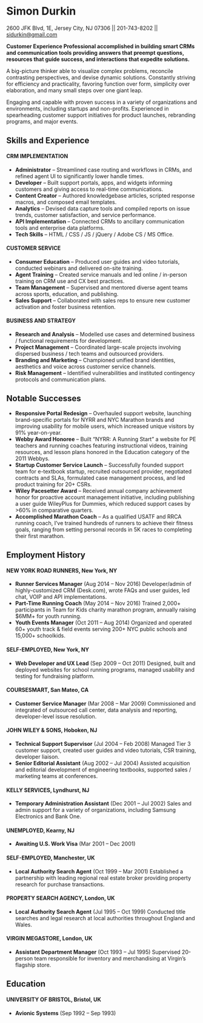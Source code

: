 # **Simon Durkin**

2600 JFK Blvd, 1E, Jersey City, NJ 07306 || 201-743-8202 || sidurkin@gmail.com

**Customer Experience Professional accomplished in building smart CRMs and communication tools providing answers that preempt questions, resources that guide success, and interactions that expedite solutions.**

A big-picture thinker able to visualize complex problems, reconcile contrasting perspectives, and devise dynamic solutions. Constantly striving for efficiency and practicality, favoring function over form, simplicity over elaboration, and many small steps over one giant leap.

Engaging and capable with proven success in a variety of organizations and environments, including startups and non-profits. Experienced in spearheading customer support initiatives for product launches, rebranding programs, and major events.
## Skills and Experience
#### CRM IMPLEMENTATION
*   **Administrator** – Streamlined case routing and workflows in CRMs, and refined agent UI to significantly lower handle times.
*   **Developer** – Built support portals, apps, and widgets informing customers and giving access to real-time communications.
*   **Content Creator** – Authored knowledgebase articles, scripted response macros, and composed email templates.
*   **Analytics** – Devised data capture tools and compiled reports on issue trends, customer satisfaction, and service performance.
*   **API Implementation** – Connected CRMs to ancillary communication tools and enterprise data platforms.
*   **Tech Skills** – HTML / CSS / JS / jQuery / Adobe CS / MS Office.

#### CUSTOMER SERVICE
* **Consumer Education** – Produced user guides and video tutorials, conducted webinars and delivered on-site training.
* **Agent Training** – Created service manuals and led online / in-person training on CRM use and CX best practices.
* **Team Management** – Supervised and mentored diverse agent teams across sports, education, and publishing.
*   **Sales Support** – Collaborated with sales reps to ensure new customer activation and foster business retention.

#### BUSINESS AND STRATEGY
*   **Research and Analysis** – Modelled use cases and determined business / functional requirements for development.
*   **Project Management** – Coordinated large-scale projects involving dispersed business / tech teams and outsourced providers.
*   **Branding and Marketing** – Championed unified brand identities, aesthetics and voice across customer service channels.
*   **Risk Management** – Identified vulnerabilities and instituted contingency protocols and communication plans.

## Notable Successes

*   **Responsive Portal Redesign** – Overhauled support website, launching brand-specific portals for NYRR and NYC Marathon brands and improving usability for mobile users, which increased unique visitors by 91% year-on-year.
*   **Webby Award Honoree** – Built “NYRR: A Running Start” a website for PE teachers and running coaches featuring instructional videos, training resources, and lesson plans honored in the Education category of the 2011 Webbys.
*   **Startup Customer Service Launch** – Successfully founded support team for e-textbook startup, recruited outsourced provider, negotiated contracts and SLAs, formulated case management process, and led product training for 20+ CSRs.
*   **Wiley Pacesetter Award** – Received annual company achievement honor for proactive account management initiative, including publishing a user guide WileyPlus for Dummies, which reduced support cases by >60% in comparative quarters.
*   **Accomplished Marathon Coach** – As a qualified USATF and RRCA running coach, I’ve trained hundreds of runners to achieve their fitness goals, ranging from setting personal records in 5K races to completing their first marathon.

## Employment History

#### NEW YORK ROAD RUNNERS, New York, NY

  * **Runner Services Manager** (Aug 2014 – Nov 2016)
    Developer/admin of highly-customized CRM (Desk.com), wrote FAQs and user guides, led chat, VOIP and API implementations.
  * **Part-Time Running Coach** (May 2014 – Nov 2016)
    Trained 2,000+ participants in Team for Kids charity marathon program, annually raising $6MM+ for youth running.
  * **Youth Events Manager** (Oct 2011 – Aug 2014)
    Organized and operated 60+ youth track & field events serving 200+ NYC public schools and 15,000+ schoolkids.

#### SELF-EMPLOYED, New York, NY
  * **Web Developer and UX Lead** (Sep 2009 – Oct 2011)
    Designed, built and deployed websites for school running programs, managed usability and testing for fundraising platform.

#### COURSESMART, San Mateo, CA
  * **Customer Service Manager** (Mar 2008 – Mar 2009)
    Commissioned and integrated of outsourced call center, data analysis and reporting, developer-level issue resolution.

#### JOHN WILEY & SONS, Hoboken, NJ
  * **Technical Support Supervisor** (Jul 2004 – Feb 2008)
    Managed Tier 3 customer support, created user guides and video tutorials, CSR training, developer liaison.
  * **Senior Editorial Assistant** (Aug 2002 – Jul 2004)
    Assisted acquisition and editorial development of engineering textbooks, supported sales / marketing teams at conferences.

#### KELLY SERVICES, Lyndhurst, NJ
  * **Temporary Administration Assistant** (Dec 2001 – Jul 2002)
    Sales and admin support for a variety of organizations, including Samsung Electronics and Bank One.

#### UNEMPLOYED, Kearny, NJ
  * **Awaiting U.S. Work Visa** (Mar 2001 – Dec 2001)

#### SELF-EMPLOYED, Manchester, UK
  * **Local Authority Search Agent** (Oct 1999 – Mar 2001)
    Established a partnership with leading regional real estate broker providing property research for purchase transactions.

#### PROPERTY SEARCH AGENCY, London, UK
  * **Local Authority Search Agent** (Jul 1995 – Oct 1999)
    Conducted title searches and legal research at local authorities throughout England and Wales.

#### VIRGIN MEGASTORE, London, UK
  * **Assistant Department Manager** (Oct 1993 – Jul 1995)
   Supervised 20-person team responsible for inventory and merchandising at Virgin’s flagship store.

## Education

#### UNIVERSITY OF BRISTOL, Bristol, UK
  * **Avionic Systems** (Sep 1992 – Sep 1993)
